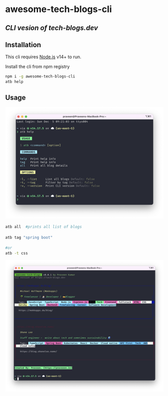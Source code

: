 # awesome-tech-blogs-cli
## _CLI vesion of tech-blogs.dev_

## Installation

This cli requires [Node.js](https://nodejs.org/) v14+ to run.

Install the cli from npm registry

```sh
npm i -g awesome-tech-blogs-cli
atb help
```


## Usage

![help screen](/imgs/help.png)

```sh
atb all  #prints all list of blogs

atb tag "spring boot"

#or 
atb -t css
```

![list/search screen](/imgs/list.png)
